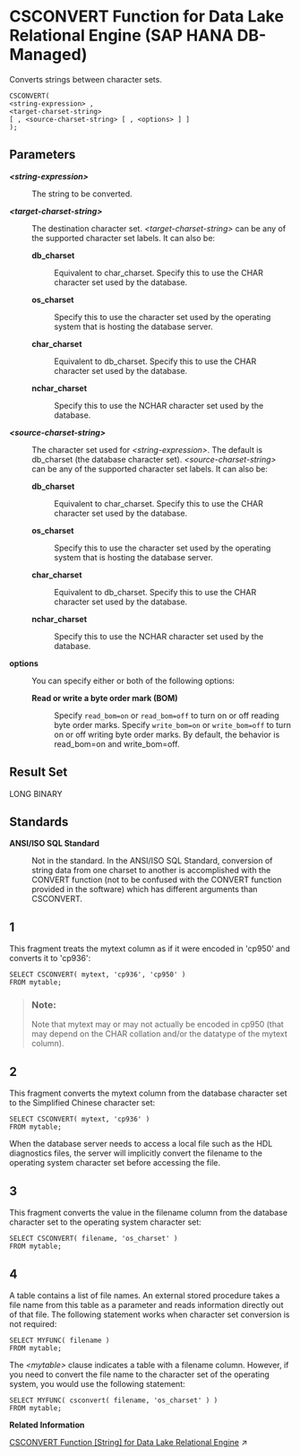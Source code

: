 <!-- loio418e39de3c0f4540aef5839871b4d08c -->

# CSCONVERT Function for Data Lake Relational Engine \(SAP HANA DB-Managed\)

Converts strings between character sets.



```
CSCONVERT( 
<string-expression> ,
<target-charset-string> 
[ , <source-charset-string> [ , <options> ] ] 
);
```



## Parameters


<dl>
<dt><b>

*<string-expression\>*

</b></dt>
<dd>

The string to be converted.



</dd><dt><b>

*<target-charset-string\>*

</b></dt>
<dd>

The destination character set. *<target-charset-string\>* can be any of the supported character set labels. It can also be:


<dl>
<dt><b>

db\_charset

</b></dt>
<dd>

Equivalent to char\_charset. Specify this to use the CHAR character set used by the database.



</dd><dt><b>

os\_charset

</b></dt>
<dd>

Specify this to use the character set used by the operating system that is hosting the database server.



</dd><dt><b>

char\_charset

</b></dt>
<dd>

Equivalent to db\_charset. Specify this to use the CHAR character set used by the database.



</dd><dt><b>

nchar\_charset

</b></dt>
<dd>

Specify this to use the NCHAR character set used by the database.



</dd>
</dl>



</dd><dt><b>

*<source-charset-string\>*

</b></dt>
<dd>

The character set used for *<string-expression\>*. The default is db\_charset \(the database character set\). *<source-charset-string\>* can be any of the supported character set labels. It can also be:


<dl>
<dt><b>

db\_charset

</b></dt>
<dd>

Equivalent to char\_charset. Specify this to use the CHAR character set used by the database.



</dd><dt><b>

os\_charset

</b></dt>
<dd>

Specify this to use the character set used by the operating system that is hosting the database server.



</dd><dt><b>

char\_charset

</b></dt>
<dd>

Equivalent to db\_charset. Specify this to use the CHAR character set used by the database.



</dd><dt><b>

nchar\_charset

</b></dt>
<dd>

Specify this to use the NCHAR character set used by the database.



</dd>
</dl>



</dd><dt><b>

options

</b></dt>
<dd>

You can specify either or both of the following options:


<dl>
<dt><b>

Read or write a byte order mark \(BOM\)

</b></dt>
<dd>

Specify `read_bom=on` or `read_bom=off` to turn on or off reading byte order marks. Specify `write_bom=on` or `write_bom=off` to turn on or off writing byte order marks. By default, the behavior is read\_bom=on and write\_bom=off.



</dd>
</dl>



</dd>
</dl>



## Result Set

LONG BINARY



## Standards


<dl>
<dt><b>

ANSI/ISO SQL Standard

</b></dt>
<dd>

Not in the standard. In the ANSI/ISO SQL Standard, conversion of string data from one charset to another is accomplished with the CONVERT function \(not to be confused with the CONVERT function provided in the software\) which has different arguments than CSCONVERT.



</dd>
</dl>



## 1

This fragment treats the mytext column as if it were encoded in 'cp950' and converts it to 'cp936':

```
SELECT CSCONVERT( mytext, 'cp936', 'cp950' )
FROM mytable;
```

> ### Note:  
> Note that mytext may or may not actually be encoded in cp950 \(that may depend on the CHAR collation and/or the datatype of the mytext column\).



## 2

This fragment converts the mytext column from the database character set to the Simplified Chinese character set:

```
SELECT CSCONVERT( mytext, 'cp936' )
FROM mytable;
```

When the database server needs to access a local file such as the HDL diagnostics files, the server will implicitly convert the filename to the operating system character set before accessing the file.



## 3

This fragment converts the value in the filename column from the database character set to the operating system character set:

```
SELECT CSCONVERT( filename, 'os_charset' )
FROM mytable;
```



## 4

A table contains a list of file names. An external stored procedure takes a file name from this table as a parameter and reads information directly out of that file. The following statement works when character set conversion is not required:

```
SELECT MYFUNC( filename )
FROM mytable;
```

The *<mytable\>* clause indicates a table with a filename column. However, if you need to convert the file name to the character set of the operating system, you would use the following statement:

```
SELECT MYFUNC( csconvert( filename, 'os_charset' ) )
FROM mytable;
```

**Related Information**  


[CSCONVERT Function \[String\] for Data Lake Relational Engine](https://help.sap.com/viewer/19b3964099384f178ad08f2d348232a9/2023_4_QRC/en-US/81f552706ce21014b4d1b57dec4dfd29.html "Converts strings between character sets.") :arrow_upper_right:

